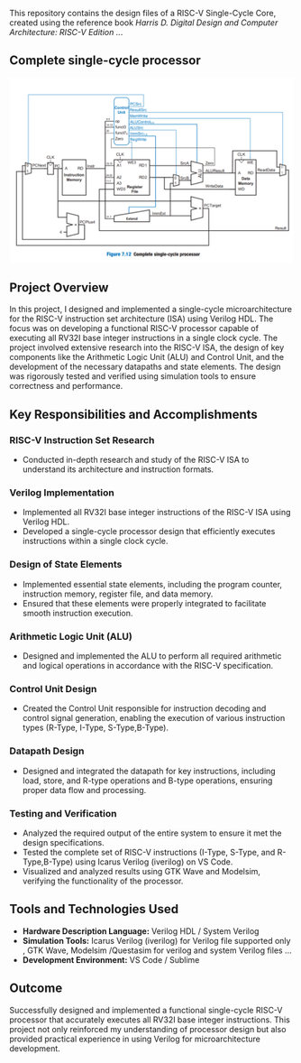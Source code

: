 This repository contains the design files of a RISC-V Single-Cycle Core, created using the reference book *Harris D. Digital Design and Computer Architecture: RISC-V Edition ..*.
## Complete single-cycle processor
!['RISCV,.PNG'](RISCV.PNG)

## Project Overview

In this project, I designed and implemented a single-cycle microarchitecture for the RISC-V instruction set architecture (ISA) using Verilog HDL. The focus was on developing a functional RISC-V processor capable of executing all RV32I base integer instructions in a single clock cycle. The project involved extensive research into the RISC-V ISA, the design of key components like the Arithmetic Logic Unit (ALU) and Control Unit, and the development of the necessary datapaths and state elements. The design was rigorously tested and verified using simulation tools to ensure correctness and performance.

## Key Responsibilities and Accomplishments

### RISC-V Instruction Set Research
- Conducted in-depth research and study of the RISC-V ISA to understand its architecture and instruction formats.

### Verilog Implementation
- Implemented all RV32I base integer instructions of the RISC-V ISA using Verilog HDL.
- Developed a single-cycle processor design that efficiently executes instructions within a single clock cycle.

### Design of State Elements
- Implemented essential state elements, including the program counter, instruction memory, register file, and data memory.
- Ensured that these elements were properly integrated to facilitate smooth instruction execution.

### Arithmetic Logic Unit (ALU)
- Designed and implemented the ALU to perform all required arithmetic and logical operations in accordance with the RISC-V specification.

### Control Unit Design
- Created the Control Unit responsible for instruction decoding and control signal generation, enabling the execution of various instruction types (R-Type, I-Type, S-Type,B-Type).

### Datapath Design
- Designed and integrated the datapath for key instructions, including load, store, and R-type operations and B-type operations, ensuring proper data flow and processing.

### Testing and Verification
- Analyzed the required output of the entire system to ensure it met the design specifications.
- Tested the complete set of RISC-V instructions (I-Type, S-Type, and R-Type,B-Type) using Icarus Verilog (iverilog) on VS Code.
- Visualized and analyzed results using GTK Wave and Modelsim, verifying the functionality of the processor.

## Tools and Technologies Used

- **Hardware Description Language:** Verilog HDL / System Verilog
- **Simulation Tools:** Icarus Verilog (iverilog) for Verilog file supported only  , GTK Wave, Modelsim /Questasim  for verilog and system Verilog  files ...
- **Development Environment:** VS Code / Sublime

## Outcome

Successfully designed and implemented a functional single-cycle RISC-V processor that accurately executes all RV32I base integer instructions. This project not only reinforced my understanding of processor design but also provided practical experience in using Verilog for microarchitecture development.
